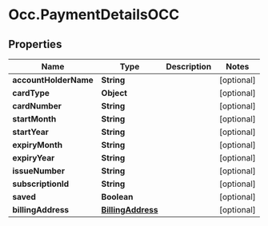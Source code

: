 # Occ.PaymentDetailsOCC

## Properties
Name | Type | Description | Notes
------------ | ------------- | ------------- | -------------
**accountHolderName** | **String** |  | [optional] 
**cardType** | **Object** |  | [optional] 
**cardNumber** | **String** |  | [optional] 
**startMonth** | **String** |  | [optional] 
**startYear** | **String** |  | [optional] 
**expiryMonth** | **String** |  | [optional] 
**expiryYear** | **String** |  | [optional] 
**issueNumber** | **String** |  | [optional] 
**subscriptionId** | **String** |  | [optional] 
**saved** | **Boolean** |  | [optional] 
**billingAddress** | [**BillingAddress**](BillingAddress.md) |  | [optional] 


